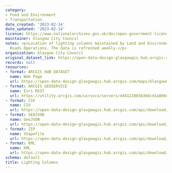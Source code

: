 ```yaml
---
category:
- Food and Environment
- Transportation
date_created: '2023-02-14'
date_updated: '2023-02-14'
license: https://www.nationalarchives.gov.uk/doc/open-government-licence/version/3/
maintainer: Glasgow City Council
notes: <p>Location of lighting columns maintained by Land and Environmental Services
  Roads Operations. The data is refreshed weekly.</p>
organization: Glasgow City Council
original_dataset_link: https://open-data-design-glasgowgis.hub.arcgis.com/maps/GlasgowGIS::lighting-columns-1
records: null
resources:
- format: ARCGIS HUB DATASET
  name: Web Page
  url: https://open-data-design-glasgowgis.hub.arcgis.com/maps/GlasgowGIS::lighting-columns-1
- format: ARCGIS GEOSERVICE
  name: Esri REST
  url: https://utility.arcgis.com/usrsvcs/servers/4d4122803b304cd3a80684a08d0a9143/rest/services/OPEN_DATA/Lighting_Columns/MapServer/0
- format: CSV
  name: CSV
  url: https://open-data-design-glasgowgis.hub.arcgis.com/api/download/v1/items/4d4122803b304cd3a80684a08d0a9143/csv?layers=0
- format: GEOJSON
  name: GeoJSON
  url: https://open-data-design-glasgowgis.hub.arcgis.com/api/download/v1/items/4d4122803b304cd3a80684a08d0a9143/geojson?layers=0
- format: ZIP
  name: Shapefile
  url: https://open-data-design-glasgowgis.hub.arcgis.com/api/download/v1/items/4d4122803b304cd3a80684a08d0a9143/shapefile?layers=0
- format: KML
  name: KML
  url: https://open-data-design-glasgowgis.hub.arcgis.com/api/download/v1/items/4d4122803b304cd3a80684a08d0a9143/kml?layers=0
schema: default
title: Lighting Columns
---
```

